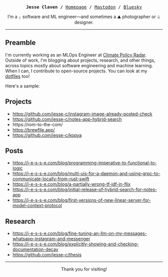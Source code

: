 <p><pre align="center"><strong>Jesse Claven /</strong> <a href="https://www.j-e-s-s-e.com/">Homepage</a> / <a href="https://mastodon.social/@jqk">Mastodon</a> / <a href="https://bsky.app/profile/lzp.bsky.social">Bluesky</a></pre></p>

<p align="center">I’m a ⍚ software and ML engineer—and sometimes a ⛰ photographer or ♤ designer.</p>

<hr />

## Preamble

I'm currently working as an MLOps Engineer at [Climate Policy Radar](https://www.climatepolicyradar.org). Outside of work, I'm blogging about projects, research, and other things, across topics mostly about software engineering and machine learning. When I can, I contribute to open-source projects. You can look at my [dotfiles](https://github.com/jesse-c/dotfiles/) too!

Here's a sample:

## Projects

- https://github.com/jesse-c/instagram-image-already-posted-check
- https://github.com/jesse-c/notes-app-hybrid-search
- https://rom-to-the-com/
- https://brewfile.app/
- https://github.com/jesse-c/kopya

## Posts

- https://j-e-s-s-e.com/blog/programming-imperative-to-functional-to-logic
- https://j-e-s-s-e.com/blog/multi-uis-for-a-daemon-and-using-grpc-to-communicate-locally-from-rust-swift
- https://j-e-s-s-e.com/blog/a-partially-wrong-tf-idf-in-flix
- https://j-e-s-s-e.com/blog/initial-release-of-hybrid-search-for-notes-app
- https://j-e-s-s-e.com/blog/first-versions-of-new-linear-server-for-model-context-protocol

## Research

- https://j-e-s-s-e.com/blog/fine-tuning-an-llm-on-my-messages-whatsapp-instagram-and-messenger
- https://j-e-s-s-e.com/blog/explicitly-showing-and-checking-documentation-decay
- https://github.com/jesse-c/thesis

<hr />

<p align="center">Thank you for visiting!</p>
